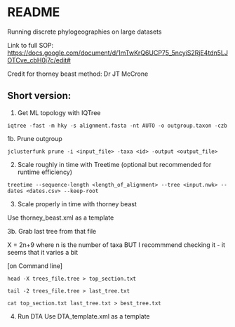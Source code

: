 # README

Running discrete phylogeographies on large datasets

Link to full SOP: https://docs.google.com/document/d/1mTwKrQ6UCP75_5ncyiS2RjE4tdn5LJOTCve_cbH0j7c/edit#

Credit for thorney beast method: Dr JT McCrone

## Short version:

1. Get ML topology with IQTree

`iqtree -fast -m hky -s alignment.fasta -nt AUTO -o outgroup.taxon -czb`

1b. Prune outgroup

`jclusterfunk prune -i <input_file> -taxa <id> -output <output_file>`


2. Scale roughly in time with Treetime (optional but recommended for runtime efficiency)

`treetime --sequence-length <length_of_alignment> --tree <input.nwk> --dates <dates.csv> --keep-root `

3. Scale properly in time with thorney beast 

Use thorney_beast.xml as a template

3b. Grab last tree from that file

X = 2n+9 where n is the number of taxa BUT I recommmend checking it - it seems that it varies a bit

[on Command line]

~~~
head -X trees_file.tree > top_section.txt

tail -2 trees_file.tree > last_tree.txt

cat top_section.txt last_tree.txt > best_tree.txt
~~~

4. Run DTA
Use DTA_template.xml as a template


